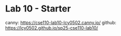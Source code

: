 # Lab 10 - Starter
canny: https://cse110-lab10-lcy0502.canny.io/
github: https://lcy0502.github.io/sp25-cse110-lab10/